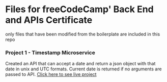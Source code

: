 # Files for freeCodeCamp' Back End and APIs Certificate
only files that have been modified from the boilerplate are included in this repo

### Project 1 - Timestamp Microservice
Created an API that can accept a date and return a json object with that date in unix and UTC formats. Current date is returned if no arguments are passed to API.
[Click here to see live project](https://fcc-timestamp-micro-service.andyb123.repl.co/)
